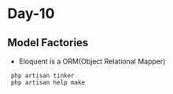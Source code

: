 Day-10
================================================================

Model Factories
----------------------------------------------------------------

-   Eloquent is a ORM(Object Relational Mapper)

` php artisan tinker`  
` php artisan help make`
